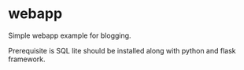# webapp

Simple webapp example for blogging. 

Prerequisite is SQL lite should be installed along with python and flask framework. 
